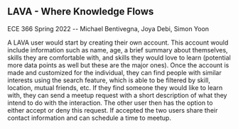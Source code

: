 ## LAVA -  Where Knowledge Flows
ECE 366 Spring 2022 -- Michael Bentivegna, Joya Debi, Simon Yoon

A LAVA user would start by creating their own account. This account would include information such as name, age, a brief summary about themselves, skills they are comfortable with, and skills they would love to learn (potential more data points as well but these are the major ones). Once the account is made and customized for the individual, they can find people with similar interests using the search feature, which is able to be filtered by skill, location, mutual friends, etc. If they find someone they would like to learn with, they can send a meetup request with a short description of what they intend to do with the interaction. The other user then has the option to either accept or deny this request. If accepted the two users share their contact information and can schedule a time to meetup.  
